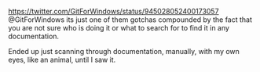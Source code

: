 https://twitter.com/GitForWindows/status/945028052400173057 @GitForWindows its just one of them gotchas compounded by the fact that you are not sure who is doing it or what to search for to find it in any documentation.

Ended up just scanning through documentation, manually, with my own eyes, like an animal, until I saw it.